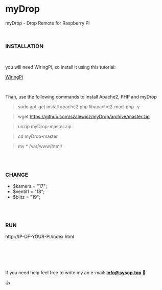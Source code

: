 # myDrop
myDrop - Drop Remote for Raspberry Pi

 <br />

### INSTALLATION

 <br />

you will need WiringPi, so install it using this tutorial:

[WiringPi](http://wiringpi.com/download-and-install/)

 <br />

Than, use the following commands to install Apache2, PHP and myDrop

> sudo apt-get install apache2 php libapache2-mod-php -y

> wget https://github.com/szalewicz/myDrop/archive/master.zip

> unzip myDrop-master.zip

> cd myDrop-master

> mv * /var/www/html/

 <br />

 <br />
 
### CHANGE

* $kamera = "17";
* $ventil1 = "18";
* $blitz = "19";

 <br />
 
 <br />

### RUN

http://IP-OF-YOUR-PI/index.html

 <br />
 
 <br />

 <br />
 
 <br />

If you need help feel free to write my an e-mail: **info@sysop.top**  :speech_balloon:

:+1:
